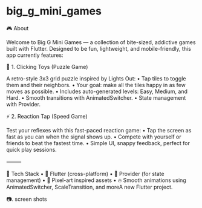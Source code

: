 # big_g_mini_games

🎮 About

Welcome to Big G Mini Games — a collection of bite-sized, addictive games built with Flutter. Designed to be fun, lightweight, and mobile-friendly, this app currently features:

🧠 1. Clicking Toys (Puzzle Game)

A retro-style 3x3 grid puzzle inspired by Lights Out:
	•	Tap tiles to toggle them and their neighbors.
	•	Your goal: make all the tiles happy in as few moves as possible.
	•	Includes auto-generated levels: Easy, Medium, and Hard.
	•	Smooth transitions with AnimatedSwitcher.
	•	State management with Provider.

⚡ 2. Reaction Tap (Speed Game)

Test your reflexes with this fast-paced reaction game:
	•	Tap the screen as fast as you can when the signal shows up.
	•	Compete with yourself or friends to beat the fastest time.
	•	Simple UI, snappy feedback, perfect for quick play sessions.

⸻

🚀 Tech Stack
	•	💙 Flutter (cross-platform)
	•	🧠 Provider (for state management)
	•	🎨 Pixel-art inspired assets
	•	🔥 Smooth animations using AnimatedSwitcher, ScaleTransition, and moreA new Flutter project.



📷. screen shots

   
